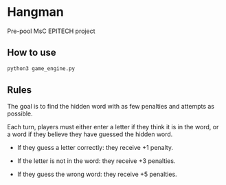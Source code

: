 # Hangman
Pre-pool MsC EPITECH project

## How to use

```bash
python3 game_engine.py
```

## Rules

The goal is to find the hidden word with as few penalties and attempts as possible.

Each turn, players must either enter a letter if they think it is in the word, or a word if they believe they have guessed the hidden word.

- If they guess a letter correctly: they receive +1 penalty.

- If the letter is not in the word: they receive +3 penalties.

- If they guess the wrong word: they receive +5 penalties.
